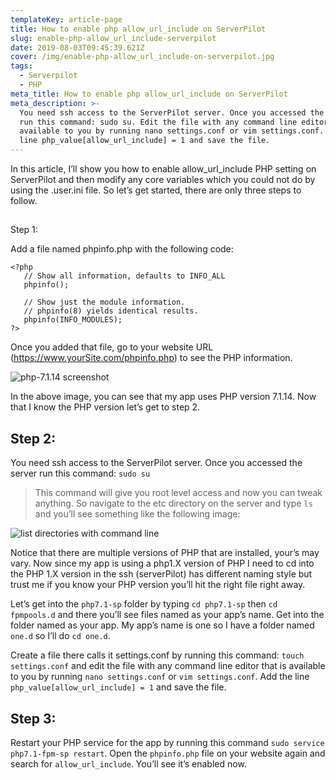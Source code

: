 ```yaml
---
templateKey: article-page
title: How to enable php allow_url_include on ServerPilot
slug: enable-php-allow_url_include-serverpilot
date: 2019-08-03T09:45:39.621Z
cover: /img/enable-php-allow_url_include-on-serverpilot.jpg
tags:
  - Serverpilot
  - PHP
meta_title: How to enable php allow_url_include on ServerPilot
meta_description: >-
  You need ssh access to the ServerPilot server. Once you accessed the server
  run this command: sudo su. Edit the file with any command line editor that is
  available to you by running nano settings.conf or vim settings.conf. Add the
  line php_value[allow_url_include] = 1 and save the file.
---
```

In this article, I’ll show you how to enable allow_url_include PHP setting on ServerPilot and then modify any core variables which you could not do by using the .user.ini file. So let’s get started, there are only three steps to follow.

## 

Step 1:

Add a file named phpinfo.php with the following code:

```
<?php    
   // Show all information, defaults to INFO_ALL
   phpinfo();

   // Show just the module information.
   // phpinfo(8) yields identical results.
   phpinfo(INFO_MODULES);
?>
```

Once you added that file, go to your website URL (https://www.yourSite.com/phpinfo.php) to see the PHP information.

![php-7.1.14 screenshot](/img/php-7.1.14-screenshot.jpg "php-7.1.14-screenshot")


In the above image, you can see that my app uses PHP version 7.1.14. Now that I know the PHP version let’s get to step 2.

## Step 2:

You need ssh access to the ServerPilot server. Once you accessed the server run this command: `sudo su`

> This command will give you root level access and now you can tweak anything. So navigate to the etc directory on the server and type `ls` and you’ll see something like the following image:

![list directories with command line](/img/list-directories-with-command-line.jpg "List directories with command line")

Notice that there are multiple versions of PHP that are installed, your’s may vary. Now since my app is using a php1.X version of PHP I need to cd into the PHP 1.X version in the ssh (serverPilot) has different naming style but trust me if you know your PHP version you’ll hit the right file right away.



Let’s get into the `php7.1-sp` folder by typing `cd php7.1-sp` then `cd fpmpools.d` and there you’ll see files named as your app’s name. Get into the folder named as your app. My app’s name is one so I have a folder named `one.d` so I’ll do `cd one.d`. 

Create a file there calls it settings.conf by running this command: `touch settings.conf` and edit the file with any command line editor that is available to you by running `nano settings.conf` or `vim settings.conf`. Add the line `php_value[allow_url_include] = 1` and save the file.

## Step 3:

Restart your PHP service for the app by running this command `sudo service php7.1-fpm-sp restart`. Open the `phpinfo.php` file on your website again and search for `allow_url_include`. You’ll see it’s enabled now.
